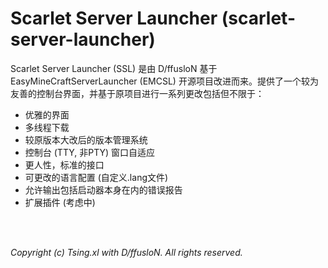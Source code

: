 # Scarlet Server Launcher (scarlet-server-launcher)

Scarlet Server Launcher (SSL) 是由 D/ffusloN 基于 EasyMineCraftServerLauncher (EMCSL) 开源项目改进而来。提供了一个较为友善的控制台界面，并基于原项目进行一系列更改包括但不限于：

- 优雅的界面
- 多线程下载
- 较原版本大改后的版本管理系统
- 控制台 (TTY, 非PTY) 窗口自适应
- 更人性，标准的接口
- 可更改的语言配置 (自定义.lang文件)
- 允许输出包括启动器本身在内的错误报告
- 扩展插件 (考虑中)

<br><br>

_Copyright (c) Tsing.xl with D/ffusloN. All rights reserved._
